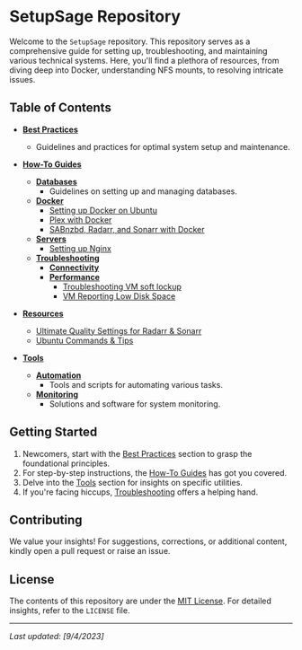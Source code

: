 # SetupSage Repository

Welcome to the `SetupSage` repository. This repository serves as a comprehensive guide for setting up, troubleshooting, and maintaining various technical systems. Here, you'll find a plethora of resources, from diving deep into Docker, understanding NFS mounts, to resolving intricate issues.

## Table of Contents

- [**Best Practices**](./best-practices)
  - Guidelines and practices for optimal system setup and maintenance.
- [**How-To Guides**](./how-to)

  - [**Databases**](./how-to/databases)
    - Guidelines on setting up and managing databases.
  - [**Docker**](./how-to/docker)
    - [Setting up Docker on Ubuntu](./how-to/docker/setup-docker-ubuntu.md)
    - [Plex with Docker](./how-to/docker/plex-docker.md)
    - [SABnzbd, Radarr, and Sonarr with Docker](./how-to/docker/sab-radarr-sonarr-docker.md)
  - [**Servers**](./how-to/servers)
    - [Setting up Nginx](./how-to/servers/nginx-setup.md)
  - [**Troubleshooting**](./how-to/troubleshooting)
    - [**Connectivity**](./how-to/troubleshooting/connectivity)
    - [**Performance**](./how-to/troubleshooting/performance)
      - [Troubleshooting VM soft lockup](./how-to/troubleshooting/performance/troubleshooting-vm-soft-lockup.md)
      - [VM Reporting Low Disk Space](./how-to/troubleshooting/performance/vm-reporting-low-space.md)

- [**Resources**](./resources)
  - [Ultimate Quality Settings for Radarr & Sonarr](./resources/radarr-sonarr-quality-settings.md)
  - [Ubuntu Commands & Tips](./resources/ubuntu-commands.md)
- [**Tools**](./tools)
  - [**Automation**](./tools/automation)
    - Tools and scripts for automating various tasks.
  - [**Monitoring**](./tools/monitoring)
    - Solutions and software for system monitoring.

## Getting Started

1. Newcomers, start with the [Best Practices](./best-practices) section to grasp the foundational principles.
2. For step-by-step instructions, the [How-To Guides](./how-to) has got you covered.
3. Delve into the [Tools](./tools) section for insights on specific utilities.
4. If you're facing hiccups, [Troubleshooting](./how-to/troubleshooting) offers a helping hand.

## Contributing

We value your insights! For suggestions, corrections, or additional content, kindly open a pull request or raise an issue.

## License

The contents of this repository are under the [MIT License](./LICENSE). For detailed insights, refer to the `LICENSE` file.

---

_Last updated: [9/4/2023]_
